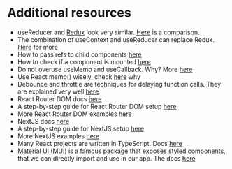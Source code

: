 # Additional resources
- useReducer and [Redux](https://redux.js.org/tutorials/essentials/part-1-overview-concepts) look very similar. [Here](https://www.frontendmag.com/tutorials/usereducer-vs-redux/) is a comparison.
- The combination of useContext and useReducer can replace Redux. [Here](https://designcode.io/react-hooks-handbook-usereducer-with-usecontext-1) for more
- How to pass refs to child components [here](https://dmitripavlutin.com/react-forwardref/)
- How to check if a component is mounted [here](https://developer.school/snippets/react/perform-an-action-when-component-is-mounted)
- Do not overuse useMemo and useCallback. Why? More [here](https://www.developerway.com/posts/how-to-use-memo-use-callback)
- Use React.memo() wisely, check [here](https://dmitripavlutin.com/use-react-memo-wisely/) why 
- Debounce and throttle are techniques for delaying function calls. They are explained very well [here](https://css-tricks.com/debouncing-throttling-explained-examples/)
- React Router DOM docs [here](https://reactrouter.com/en/main)
- A step-by-step guide for React Router DOM setup [here](https://blog.logrocket.com/react-router-v6-guide/)
- More React Router DOM examples [here](https://github.com/remix-run/react-router/tree/dev/examples)
- NextJS docs [here](https://nextjs.org/)
- A step-by-step guide for NextJS setup [here](https://nextjs.org/learn/basics/create-nextjs-app)
- More NextJS examples [here](https://github.com/vercel/next.js/tree/canary/examples)
- Many React projects are written in TypeScript. Docs [here](https://www.typescriptlang.org/docs/handbook/react.html)
- Material UI (MUI) is a famous package that exposes styled components, that we can directly import and use in our app. The docs [here](https://mui.com/) 

